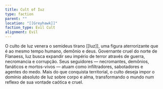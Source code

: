 ```yaml
---
title: Cult of Iuz
type: faction
parent: ""
location: "[[Greyhawk]]"
faction_type: Evil Cult
alignment: Evil
---
```

O culto de Iuz venera o semideus tirano [[Iuz]], uma figura aterrorizante que é ao mesmo tempo humano, demônio e deus. Governante cruel do norte de Flanaess, Iuz busca expandir seu império de terror através de guerra, necromancia e corrupção. Seus seguidores — necromantes, demônios, fanáticos e mortos-vivos — atuam como infiltradores, sabotadores e agentes do medo. Mais do que conquista territorial, o culto deseja impor o domínio absoluto de Iuz sobre corpo e alma, transformando o mundo num reflexo de sua vontade caótica e cruel.
